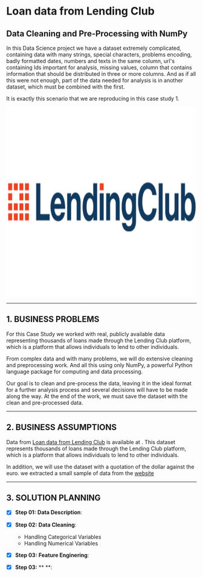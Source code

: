 # **Loan data from Lending Club**

## Data Cleaning and Pre-Processing with NumPy

In this Data Science project we have a dataset extremely complicated, containing data with many strings, special characters, problems encoding, badly formatted dates, 
numbers and texts in the same column, url's containing Ids important for analysis, missing values, column that contains information that should be distributed in three 
or more columns. And as if all this were not enough, part of the data needed for analysis is in another dataset, which must be combined with the first.

It is exactly this scenario that we are reproducing in this case study 1.


<div align="center">
<p float="left">
    <img src="/images/LendingClubLogo.png" width="1000" height="500"/>
</p>
</div>

***
## 1. BUSINESS PROBLEMS

For this Case Study we worked with real, publicly available data representing thousands of loans made through the Lending Club platform, which is a platform that allows individuals to lend to
other individuals.

From complex data and with many problems, we will do extensive cleaning and preprocessing work. And all this using only NumPy, a powerful Python language package for computing and data processing.

Our goal is to clean and pre-process the data, leaving it in the ideal format for a further analysis process and several decisions will have to be made along the way.
At the end of the work, we must save the dataset with the clean and pre-processed data.

 
***
## 2. BUSINESS ASSUMPTIONS

Data from [Loan data from Lending Club](https://www.openintro.org/data/index.php?data=loans_full_schema) is available at . This dataset represents thousands of loans made through the Lending Club platform, which is a platform that allows individuals to lend to other individuals.

In addition, we will use the dataset with a quotation of the dollar against the euro. we extracted a small sample of data from the [website](https://finance.yahoo.com)

***
## 3. SOLUTION PLANNING

- [x] **Step 01:** **Data Description**:


- [x] **Step 02:** **Data Cleaning**:
	- Handling Categorical Variables
	- Handling Numerical Variables


- [x] **Step 03:** **Feature Enginering**:


- [x] **Step 03:** ** **: 
